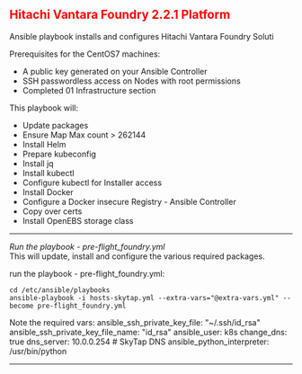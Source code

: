 ## <font color='red'>Hitachi Vantara Foundry 2.2.1 Platform</font>
Ansible playbook installs and configures Hitachi Vantara Foundry Soluti

Prerequisites for the CentOS7 machines:
* A public key generated on your Ansible Controller
* SSH passwordless access on Nodes with root permissions
* Completed 01 Infrastructure section

This playbook will:
* Update packages
* Ensure Map Max count > 262144
* Install Helm
* Prepare kubeconfig
* Install jq
* Install kubectl
* Configure kubectl for Installer access
* Install Docker
* Configure a Docker insecure Registry - Ansible Controller
* Copy over certs
* Install OpenEBS storage class

---

<em>Run the playbook - pre-flight_foundry.yml</em>  
This will update, install and configure the various required packages.



run the playbook - pre-flight_foundry.yml: 
```
cd /etc/ansible/playbooks
ansible-playbook -i hosts-skytap.yml --extra-vars="@extra-vars.yml" --become pre-flight_foundry.yml
```
Note the required vars:
    ansible_ssh_private_key_file: "~/.ssh/id_rsa"
    ansible_ssh_private_key_file_name: "id_rsa"
    ansible_user: k8s
    change_dns: true
    dns_server: 10.0.0.254 # SkyTap DNS
    ansible_python_interpreter: /usr/bin/python

---